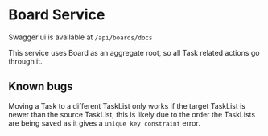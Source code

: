 # Board Service

Swagger ui is available at `/api/boards/docs`

This service uses Board as an aggregate root, so all Task related actions go through it.

## Known bugs

Moving a Task to a different TaskList only works if the target TaskList is newer than the source TaskList, this is
likely due to the order the TaskLists are being saved as it gives a `unique key constraint` error.